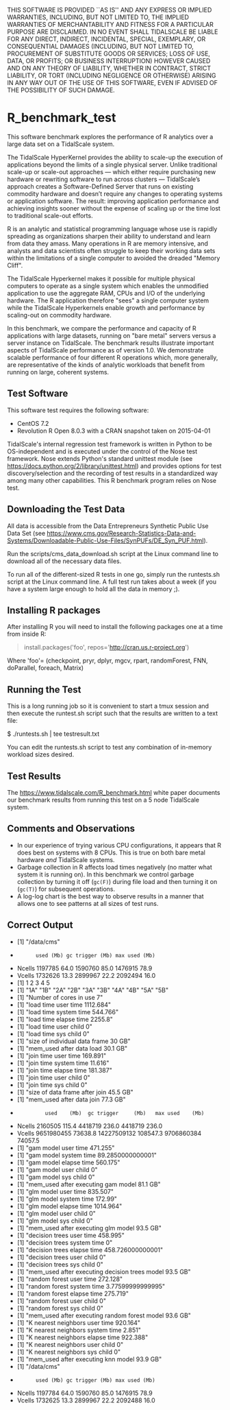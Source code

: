 THIS SOFTWARE IS PROVIDED ``AS IS'' AND ANY EXPRESS OR IMPLIED
WARRANTIES, INCLUDING, BUT NOT LIMITED TO, THE IMPLIED WARRANTIES
OF MERCHANTABILITY AND FITNESS FOR A PARTICULAR PURPOSE ARE DISCLAIMED.
IN NO EVENT SHALL TIDALSCALE BE LIABLE FOR ANY DIRECT, INDIRECT,
INCIDENTAL, SPECIAL, EXEMPLARY, OR CONSEQUENTIAL DAMAGES (INCLUDING,
BUT NOT LIMITED TO, PROCUREMENT OF SUBSTITUTE GOODS OR SERVICES;
LOSS OF USE, DATA, OR PROFITS; OR BUSINESS INTERRUPTION) HOWEVER
CAUSED AND ON ANY THEORY OF LIABILITY, WHETHER IN CONTRACT, STRICT
LIABILITY, OR TORT (INCLUDING NEGLIGENCE OR OTHERWISE) ARISING
IN ANY WAY OUT OF THE USE OF THIS SOFTWARE, EVEN IF ADVISED OF THE
POSSIBILITY OF SUCH DAMAGE.

# R_benchmark_test

This software benchmark explores the performance of R analytics over a large data set on a TidalScale system.

The TidalScale HyperKernel provides the ability to scale-up the execution of applications beyond the limits of a single physical server. Unlike traditional scale-up or scale-out approaches — which either require purchasing new hardware or rewriting software to run across clusters — TidalScale’s approach creates a Software-Defined Server that runs on existing commodity hardware and doesn’t require any changes to operating systems or application software. The result: improving application performance and achieving insights sooner without the expense of scaling up or the time lost to traditional scale-out efforts. 

R is an analytic and statistical programming language whose use is rapidly spreading as organizations sharpen their ability to understand and learn from data they amass. Many operations in R are memory intensive, and analysts and data scientists often struggle to keep their working data sets within the limitations of a single computer to avoided the dreaded "Memory Cliff".

The TidalScale Hyperkernel makes it possible for multiple physical computers to operate as a single system which enables the unmodified application to use the aggregate RAM, CPUs and I/O of the underlying hardware. The R application therefore "sees" a single computer system while the TidalScale Hyperkernels enable growth and performance by scaling-out on commodity hardware. 

In this benchmark, we compare the performance and capacity of R applications with large datasets, running on "bare metal" servers versus a server instance on TidalScale. The benchmark results illustrate important aspects of TidalScale performance as of version 1.0. We demonstrate scalable performance of four different R operations which, more generally, are representative of the kinds of analytic workloads that benefit from running on large, coherent systems.

## Test Software

This software test requires the following software:

* CentOS 7.2
* Revolution R Open 8.0.3 with a CRAN snapshot taken on 2015-04-01

TidalScale's internal regression test framework is written in Python to be OS-independent and is executed under the control of the Nose test framework. Nose extends Python's standard unittest module (see https://docs.python.org/2/library/unittest.html) and provides options for test discovery/selection and the recording of test results in a standardized way among many other capabilities. This R benchmark program relies on Nose test.

## Downloading the Test Data

All data is accessible from the Data Entrepreneurs Synthetic Public Use Data Set (see https://www.cms.gov/Research-Statistics-Data-and-Systems/Downloadable-Public-Use-Files/SynPUFs/DE_Syn_PUF.html).

Run the scripts/cms_data_download.sh script at the Linux command line to download all of the necessary data files.

To run all of the different-sized R tests in one go, simply run the runtests.sh script at the Linux command line. A full test run takes about a week (if you have a system large enough to hold all the data in memory ;).

## Installing R packages

After installing R you will need to install the following packages one at a time from inside R:

> install.packages('foo', repos='http://cran.us.r-project.org') 

Where 'foo'= (checkpoint, pryr, dplyr, mgcv, rpart, randomForest, FNN, doParallel, foreach, Matrix)

## Running the Test

This is a long running job so it is convenient to start a tmux session and then execute the runtest.sh script such that the results are written to a text file:

$ ./runtests.sh | tee testresult.txt

You can edit the runtests.sh script to test any combination of in-memory workload sizes desired.

## Test Results

The https://www.tidalscale.com/R_benchmark.html white paper documents our benchmark results from running this test on a 5 node TidalScale system.

## Comments and Observations

* In our experience of trying various CPU configurations, it appears that R does best on systems with 8 CPUs. This is true on both bare metal hardware _and_ TidalScale systems.
* Garbage collection in R affects load times negatively (no matter what system it is running on). In this benchmark we control garbage collection by turning it off (`gc(F)`) during file load and then turning it on (`gc(T)`) for subsequent operations.
* A log-log chart is the best way to observe results in a manner that allows one to see patterns at all sizes of test runs.

## Correct Output

* [1] "/data/cms"
*           used (Mb) gc trigger (Mb) max used (Mb)
* Ncells 1197785 64.0    1590760 85.0  1476915 78.9
* Vcells 1732626 13.3    2899967 22.2  2092494 16.0
* [1] 1 2 3 4 5
*  [1] "1A" "1B" "2A" "2B" "3A" "3B" "4A" "4B" "5A" "5B"
* [1] "Number of cores in use 7"
* [1] "load time user time 1112.684"
* [1] "load time system time 544.766"
* [1] "load time elapse time 2255.8"
* [1] "load time user child 0"
* [1] "load time sys child 0"
* [1] "size of individual data frame 30 GB"
* [1] "mem_used after data load 30.1 GB"
* [1] "join time user time 169.891"
* [1] "join time system time 11.616"
* [1] "join time elapse time 181.387"
* [1] "join time user child 0"
* [1] "join time sys child 0"
* [1] "size of data frame after join 45.5 GB"
* [1] "mem_used after data join 77.3 GB"
*              used    (Mb)  gc trigger     (Mb)   max used    (Mb)
* Ncells    2160505   115.4     4418719    236.0    4418719   236.0
* Vcells 9651980455 73638.8 14227509132 108547.3 9706860384 74057.5
* [1] "gam model user time 471.255"
* [1] "gam model system time 89.2850000000001"
* [1] "gam model elapse time 560.175"
* [1] "gam model user child 0"
* [1] "gam model sys child 0"
* [1] "mem_used after executing gam model 81.1 GB"
* [1] "glm model user time 835.507"
* [1] "glm model system time 172.99"
* [1] "glm model elapse time 1014.964"
* [1] "glm model user child 0"
* [1] "glm model sys child 0"
* [1] "mem_used after executing glm model 93.5 GB"
* [1] "decision trees user time 458.995"
* [1] "decision trees system time 0"
* [1] "decision trees elapse time 458.726000000001"
* [1] "decision trees user child 0"
* [1] "decision trees sys child 0"
* [1] "mem_used after executing decision trees model 93.5 GB"
* [1] "random forest user time 272.128"
* [1] "random forest system time 3.77599999999995"
* [1] "random forest elapse time 275.719"
* [1] "random forest user child 0"
* [1] "random forest sys child 0"
* [1] "mem_used after executing random forest model 93.6 GB"
* [1] "K nearest neighbors user time 920.164"
* [1] "K nearest neighbors system time 2.851"
* [1] "K nearest neighbors elapse time 922.388"
* [1] "K nearest neighbors user child 0"
* [1] "K nearest neighbors sys child 0"
* [1] "mem_used after executing knn model 93.9 GB"
* [1] "/data/cms"
*           used (Mb) gc trigger (Mb) max used (Mb)
* Ncells 1197784 64.0    1590760 85.0  1476915 78.9
* Vcells 1732625 13.3    2899967 22.2  2092488 16.0


